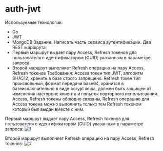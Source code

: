 # auth-jwt
Используемые технологии:
- Go 
- JWT 
- MongoDB
Задание:
Написать часть сервиса аутентификации.
Два REST маршрута:
- Первый маршрут выдает пару Access, Refresh токенов для пользователя с идентификатором (GUID) указанным в параметре запроса
- Второй маршрут выполняет Refresh операцию на пару Access, Refresh токенов
Требования:
Access токен тип JWT, алгоритм SHA512, хранить в базе строго запрещено.
Refresh токен тип произвольный, формат передачи base64, хранится в базеисключительно в виде bcrypt хеша, должен быть защищен от изменения настороне клиента и попыток повторного использования.
Access, Refresh токены обоюдно связаны, Refresh операцию для Access токена можно выполнить только тем Refresh токеном который был выдан вместе с ним.

Первый маршрут выдает пару Access, Refresh токенов для пользователя с идентификатором (GUID) указанным в параметре запроса:
![1](https://github.com/prostraction/auth-jwt/assets/47314760/480cbc83-8d38-418b-a95b-8ae7006ad0b8)

Второй маршрут выполняет Refresh операцию на пару Access, Refresh токенов:
![2](https://github.com/prostraction/auth-jwt/assets/47314760/21c8b2fc-eb53-4bf4-b773-27919cbe460e)

